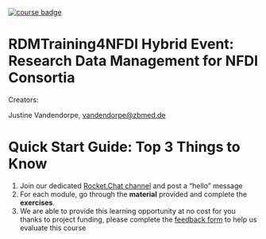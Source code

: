 <!--


language: en

narrator: English Female

author: Justine Vandendorpe

comment: **RDMTraining4NFDI Hybrid Event: Research Data Management for NFDI Consortia**

logo: https://base4nfdi.de/images/Logo_base4NFDI_kurz-1.png

classroom: false
classroom: disable
sharing: off

version: 1.2.0

logo: https://base4nfdi.de/images/Logo_base4NFDI_kurz-1.png
icon: https://base4nfdi.de/images/Logo_base4NFDI_kurz-1.png

-->

[![course badge](https://raw.githubusercontent.com/LiaScript/LiaScript/master/badges/course.svg)](https://LiaScript.github.io/course/?https://raw.githubusercontent.com/NFDI4Biodiversity/nfdi4biodiversity-sle/main/README.md)

# RDMTraining4NFDI Hybrid Event: Research Data Management for NFDI Consortia
Creators:

Justine Vandendorpe, vandendorpe@zbmed.de 

# Quick Start Guide: Top 3 Things to Know

1. Join our dedicated [Rocket.Chat channel](https://go.rocket.chat/invite?host=all-chat.nfdi.de&path=invite%2F5uFTm4) and post a “hello” message
2. For each module, go through the **material** provided and complete the **exercises**.
3. We are able to provide this learning opportunity at no cost for you thanks to project funding, please complete the [feedback form](https://cryptpad.fr/form/#/2/form/view/CTyY4etxrldbNl6z8sy1wYxmIqasFXU1bP4VbzKXyN8/) to help us evaluate this course



